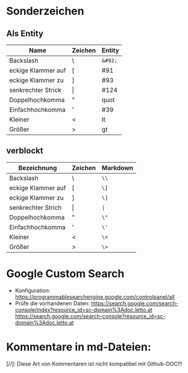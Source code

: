 # Sonderzeichen
## Als Entity
| Name               | Zeichen | Entity |
|--------------------|---------|--------|
| Backslash          | &#92;   | `&#92;` |
| eckige Klammer auf | &#91;   | #91    |
| eckige Klammer zu  | &#93;   | #93    |
| senkrechter Strick | &#124;  | #124   |
| Doppelhochkomma    | &quot;  | quot   |
| Einfachhochkomma   | &#39;   | #39    |
| Kleiner            | &lt;    | lt     |
| Größer             | &gt;    | gt     |

## verblockt
| Bezeichnung        | Zeichen | Markdown |
| ------------------ | ------- | -------- |
| Backslash          | \\      | `\\`     |
| eckige Klammer auf | \[      | `\[`     |
| eckige Klammer zu  | \]      | `\]`     |
| senkrechter Strich | \|      | `\|`     |
| Doppelhochkomma    | \"      | `\"`     |
| Einfachhochkomma   | \'      | `\'`     |
| Kleiner            | \<      | `\<`     |
| Größer             | \>      | `\>`     |

# Google Custom Search
* Konfiguration: https://programmablesearchengine.google.com/controlpanel/all
* Prüfe die vorhandenen Daten: https://search.google.com/search-console/index?resource_id=sc-domain%3Adoc.letto.at
  https://search.google.com/search-console?resource_id=sc-domain%3Adoc.letto.at

# Kommentare in md-Dateien:
[//]: Diese Art von Kommentaren ist nicht kompatibel mit Github-DOC!!!
<!-- Dies ist ein Kommentar -->
